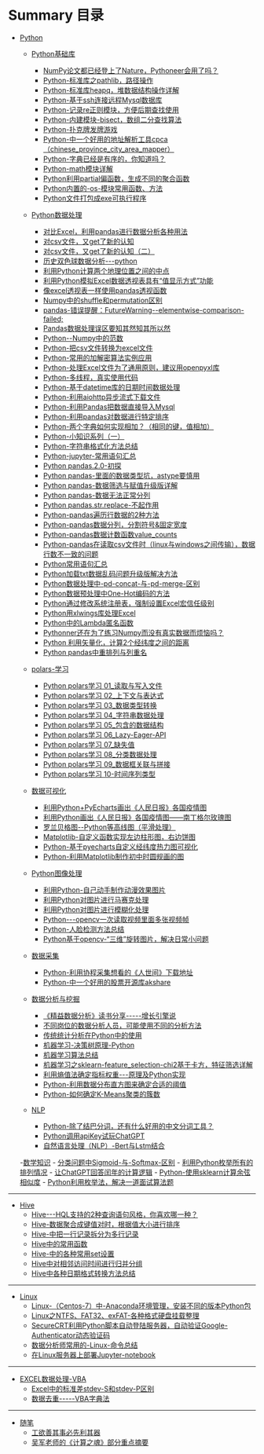 # Summary 目录

- [Python]()
	- [Python基础库]()
		- [NumPy论文都已经登上了Nature，Pythoneer会用了吗？](Python基础库/NumPy论文都已经登上了Nature，Pythoneer会用了吗？.md)
		- [Python-标准库之pathlib，路径操作](Python基础库/Python-标准库之pathlib，路径操作.md)
		- [Python-标准库heapq，堆数据结构操作详解](Python基础库/Python-标准库heapq，堆数据结构操作详解.md)
		- [Python-基于ssh连接远程Mysql数据库](Python基础库/Python-基于ssh连接远程Mysql数据库.md)
		- [Python-记录re正则模块，方便后期查找使用](Python基础库/Python-记录re正则模块，方便后期查找使用.md)
		- [Python-内建模块-bisect，数组二分查找算法](Python基础库/Python-内建模块-bisect，数组二分查找算法.md)
		- [Python-扑克牌发牌游戏](Python基础库/Python-扑克牌发牌游戏.md)
		- [Python-中一个好用的地址解析工具cpca（chinese_province_city_area_mapper）](Python基础库/Python-中一个好用的地址解析工具cpca（chinese_province_city_area_mapper）.md)
		- [Python-字典已经是有序的，你知道吗？](Python基础库/Python-字典已经是有序的，你知道吗？.md)
		- [Python-math模块详解](Python基础库/Python-math模块详解.md)
		- [Python利用partial偏函数，生成不同的聚合函数](Python基础库/Python利用partial偏函数，生成不同的聚合函数.md)
		- [Python内置的-os-模块常用函数、方法](Python基础库/Python内置的-os-模块常用函数、方法.md)
		- [Python文件打包成exe可执行程序](Python基础库/Python文件打包成exe可执行程序.md)


	- [Python数据处理]()
		- [对比Excel，利用pandas进行数据分析各种用法](Python数据处理/对比Excel，利用pandas进行数据分析各种用法.md)
		- [对csv文件，又get了新的认知](Python数据处理/对csv文件，又get了新的认知.md)
		- [对csv文件，又get了新的认知（二）](Python数据处理/对csv文件，又get了新的认知（二）.md)
		- [历史双色球数据分析---python](Python数据处理/历史双色球数据分析---python.md)
		- [利用Python计算两个地理位置之间的中点](Python数据处理/利用Python计算两个地理位置之间的中点.md)
		- [利用Python模拟Excel数据透视表具有“值显示方式”功能](Python数据处理/利用Python模拟Excel数据透视表具有“值显示方式”功能.md)
		- [像excel透视表一样使用pandas透视函数](Python数据处理/像excel透视表一样使用pandas透视函数.md)
		- [Numpy中的shuffle和permutation区别](Python数据处理/Numpy中的shuffle和permutation区别.md)
		- [pandas-错误提醒：FutureWarning--elementwise-comparison-failed;](Python数据处理/pandas-错误提醒：FutureWarning--elementwise-comparison-failed;.md)
		- [Pandas数据处理误区要知其然知其所以然](Python数据处理/Pandas数据处理误区要知其然知其所以然.md)
		- [Python--Numpy中的范数](Python数据处理/Python--Numpy中的范数.md)
		- [Python-把csv文件转换为excel文件](Python数据处理/Python-把csv文件转换为excel文件.md)
		- [Python-常用的加解密算法实例应用](Python数据处理/Python-常用的加解密算法实例应用.md)
		- [Python-处理Excel文件为了通用原则，建议用openpyxl库](Python数据处理/Python-处理Excel文件为了通用原则，建议用openpyxl库.md)
		- [Python-多线程，真实使用代码](Python数据处理/Python-多线程，真实使用代码.md)
		- [Python-基于datetime库的日期时间数据处理](Python数据处理/Python-基于datetime库的日期时间数据处理.md)
		- [Python-利用aiohttp异步流式下载文件](Python数据处理/Python-利用aiohttp异步流式下载文件.md)
		- [Python-利用Pandas把数据直接导入Mysql](Python数据处理/Python-利用Pandas把数据直接导入Mysql.md)
		- [Python-利用pandas对数据进行特定排序](Python数据处理/Python-利用pandas对数据进行特定排序.md)
		- [Python-两个字典如何实现相加？（相同的键，值相加）](Python数据处理/Python-两个字典如何实现相加？（相同的键，值相加）.md)
		- [Python-小知识系列（一）](Python数据处理/Python-小知识系列（一）.md)
		- [Python-字符串格式化方法总结](Python数据处理/Python-字符串格式化方法总结.md)
		- [Python-jupyter-常用语句汇总](Python数据处理/Python-jupyter-常用语句汇总.md)
		- [Python pandas.2.0-初探](Python数据处理/Python-pandas-2-0-初探.md)
		- [Python pandas-里面的数据类型坑，astype要慎用](Python数据处理/Python-pandas-里面的数据类型坑，astype要慎用.md)
		- [Python pandas-数据筛选与赋值升级版详解](Python数据处理/Python-pandas-数据筛选与赋值升级版详解.md)
		- [Python pandas-数据无法正常分列](Python数据处理/Python-pandas-数据无法正常分列.md)
		- [Python pandas.str.replace-不起作用](Python数据处理/Python-pandas-str-replace-不起作用.md)
		- [Python-pandas遍历行数据的2种方法](Python数据处理/Python-pandas遍历行数据的2种方法.md)
		- [Python-pandas数据分列，分割符号&固定宽度](Python数据处理/Python-pandas数据分列，分割符号&固定宽度.md)
		- [Python-pandas数据计数函数value_counts](Python数据处理/Python-pandas数据计数函数value_counts.md)
		- [Python-pandas在读取csv文件时（linux与windows之间传输），数据行数不一致的问题](Python数据处理/Python-pandas在读取csv文件时（linux与windows之间传输），数据行数不一致的问题.md)
		- [Python常用语句汇总](Python数据处理/Python常用语句汇总.md)
		- [Python加载txt数据乱码问题升级版解决方法](Python数据处理/Python加载txt数据乱码问题升级版解决方法.md)
		- [Python数据处理中-pd-concat-与-pd-merge-区别](Python数据处理/Python数据处理中-pd-concat-与-pd-merge-区别.md)
		- [Python数据预处理中One-Hot编码的方法](Python数据处理/Python数据预处理中One-Hot编码的方法.md)
		- [Python通过修改系统注册表，强制设置Excel宏信任级别](Python数据处理/Python通过修改系统注册表，强制设置Excel宏信任级别.md)
		- [Python用xlwings库处理Excel](Python数据处理/Python用xlwings库处理Excel.md)
		- [Python中的Lambda匿名函数](Python数据处理/Python中的Lambda匿名函数.md)
		- [Pythonner还在为了练习Numpy而没有真实数据而烦恼吗？](Python数据处理/Pythonner还在为了练习Numpy而没有真实数据而烦恼吗？.md)
		- [Python 利用矢量化，计算2个经纬度之间的距离](Python数据处理/Python-利用矢量化，计算2个经纬度之间的距离.md)
		- [Python pandas中重排列与列重名](Python数据处理/Python-pandas中重排列与列重名.md)
		
	- [polars-学习]()
		- [Python polars学习 01_读取与写入文件](polars-学习/Python_polars学习-01_读取与写入文件.md)
		- [Python polars学习 02_上下文与表达式](polars-学习/Python_polars学习-02_上下文与表达式.md)
		- [Python polars学习 03_数据类型转换](polars-学习/Python_polars学习-03_数据类型转换.md)
		- [Python polars学习 04_字符串数据处理](polars-学习/Python_polars学习-04_字符串数据处理.md)
		- [Python polars学习 05_包含的数据结构](polars-学习/Python_polars学习-05_包含的数据结构.md)
		- [Python polars学习 06_Lazy-Eager-API](polars-学习/Python_polars学习-06_Lazy-Eager-API.md)
		- [Python polars学习 07_缺失值](polars-学习/Python_polars学习-07_缺失值.md)
		- [Python polars学习 08_分类数据处理](polars-学习/Python_polars学习-08_分类数据处理.md)
		- [Python polars学习 09_数据框关联与拼接](polars-学习/Python_polars学习-09_数据框关联与拼接.md)
		- [Python polars学习 10-时间序列类型](polars-学习/Python-polars学习-10-时间序列类型.md)

		
		
	- [数据可视化]()
		- [利用Python+PyEcharts画出《人民日报》各国疫情图](数据可视化/利用Python+PyEcharts画出《人民日报》各国疫情图.md)
		- [利用Python画出《人民日报》各国疫情图——南丁格尔玫瑰图](数据可视化/利用Python画出《人民日报》各国疫情图——南丁格尔玫瑰图.md)
		- [罗兰贝格图--Python等高线图（平滑处理）](数据可视化/罗兰贝格图--Python等高线图（平滑处理）.md)
		- [Matplotlib-自定义函数实现左边柱形图，右边饼图](数据可视化/Matplotlib-自定义函数实现左边柱形图，右边饼图.md)
		- [Python-基于pyecharts自定义经纬度热力图可视化](数据可视化/Python-基于pyecharts自定义经纬度热力图可视化.md)
		- [Python-利用Matplotlib制作初中时圆规画的图](数据可视化/Python-利用Matplotlib制作初中时圆规画的图.md)

	
	
	- [Python图像处理]()
		- [利用Python-自己动手制作动漫效果图片](Python图像处理/利用Python-自己动手制作动漫效果图片.md)
		- [利用Python对图片进行马赛克处理](Python图像处理/利用Python对图片进行马赛克处理.md)
		- [利用Python对图片进行模糊化处理](Python图像处理/利用Python对图片进行模糊化处理.md)
		- [Python---opencv一次读取视频里面多张视频帧](Python图像处理/Python---opencv一次读取视频里面多张视频帧.md)
		- [Python-人脸检测方法总结](Python图像处理/Python-人脸检测方法总结.md)
		- [Python基于opencv-“三维”旋转图片，解决日常小问题](Python图像处理/Python基于opencv-“三维”旋转图片，解决日常小问题.md)



	- [数据采集]()
		- [Python-利用协程采集想看的《人世间》下载地址](数据采集/Python-利用协程采集想看的《人世间》下载地址.md)
		- [Python-中一个好用的股票开源库akshare](数据采集/Python-中一个好用的股票开源库akshare.md)
	
	
	
	- [数据分析与挖掘]()
		- [《精益数据分析》读书分享-----增长引擎说](数据分析与挖掘/《精益数据分析》读书分享-----增长引擎说.md)
		- [不同岗位的数据分析人员，可能使用不同的分析方法](数据分析与挖掘/不同岗位的数据分析人员，可能使用不同的分析方法.md)
		- [传统统计分析在Python中的使用](数据分析与挖掘/传统统计分析在Python中的使用.md)
		- [机器学习-决策树原理-Python](数据分析与挖掘/机器学习-决策树原理-Python.md)
		- [机器学习算法总结](数据分析与挖掘/机器学习算法总结.md)
		- [机器学习之sklearn-feature_selection-chi2基于卡方，特征筛选详解](数据分析与挖掘/机器学习之sklearn-feature_selection-chi2基于卡方，特征筛选详解.md)
		- [利用熵值法确定指标权重---原理及Python实现](数据分析与挖掘/利用熵值法确定指标权重---原理及Python实现.md)
		- [Python-利用数据分布直方图来确定合适的阈值](数据分析与挖掘/Python-利用数据分布直方图来确定合适的阈值.md)
		- [Python-如何确定K-Means聚类的簇数](数据分析与挖掘/Python-如何确定K-Means聚类的簇数.md)

	
	- [NLP]()
		- [Python-除了结巴分词，还有什么好用的中文分词工具？](NLP/Python-除了结巴分词，还有什么好用的中文分词工具？.md)
		- [Python调用apiKey试玩ChatGPT](NLP/Python调用apiKey试玩ChatGPT.md)
		- [自然语言处理（NLP）-Bert与Lstm结合](NLP/自然语言处理（NLP）-Bert与Lstm结合.md)
		
		
	-[数学知识]()
		- [分类问题中Sigmoid-与-Softmax-区别](数学知识/分类问题中Sigmoid-与-Softmax-区别.md)
		- [利用Python枚举所有的排列情况](数学知识/利用Python枚举所有的排列情况.md)
		- [让ChatGPT回答闰年的计算逻辑](数学知识/让ChatGPT回答闰年的计算逻辑.md)
		- [Python-使用sklearn计算余弦相似度](数学知识/Python-使用sklearn计算余弦相似度.md)
		- [Python利用枚举法，解决一道面试算法题](数学知识/Python利用枚举法，解决一道面试算法题.md)

---

- [Hive]()
	- [Hive---HQL支持的2种查询语句风格，你喜欢哪一种？](Hive/Hive---HQL支持的2种查询语句风格，你喜欢哪一种？.md)
	- [Hive-数据聚合成键值对时，根据值大小进行排序](Hive/Hive-数据聚合成键值对时，根据值大小进行排序.md)
	- [Hive-中把一行记录拆分为多行记录](Hive/Hive-中把一行记录拆分为多行记录.md)
	- [Hive中的常用函数](Hive/Hive中的常用函数.md)
	- [Hive-中的各种常用set设置](Hive/Hive-中的各种常用set设置.md)
	- [Hive中对相邻访问时间进行归并分组](Hive/Hive中对相邻访问时间进行归并分组.md)
	- [Hive中各种日期格式转换方法总结](Hive/Hive中各种日期格式转换方法总结.md)




---

- [Linux]()
	- [Linux-（Centos-7）中-Anaconda环境管理，安装不同的版本Python包](Linux/Linux-（Centos-7）中-Anaconda环境管理，安装不同的版本Python包.md)
	- [Linux之NTFS、FAT32、exFAT-各种格式硬盘挂载整理](Linux/Linux之NTFS、FAT32、exFAT-各种格式硬盘挂载整理.md)
	- [SecureCRT利用Python脚本自动登陆服务器，自动验证Google-Authenticator动态验证码](Linux/SecureCRT利用Python脚本自动登陆服务器，自动验证Google-Authenticator动态验证码.md)
	- [数据分析师常用的-Linux-命令总结](Linux/数据分析师常用的-Linux-命令总结.md)
	- [在Linux服务器上部署Jupyter-notebook](Linux/在Linux服务器上部署Jupyter-notebook.md)



---

- [EXCEL数据处理-VBA]()
	- [Excel中的标准差stdev-S和stdev-P区别](EXCEL数据处理-VBA/Excel中的标准差stdev-S和stdev-P区别.md)
	- [数据去重-----VBA字典法](EXCEL数据处理-VBA/数据去重-----VBA字典法.md)


---

- [随笔]()
	- [工欲善其事必先利其器](随笔/工欲善其事必先利其器.md)
	- [吴军老师的《计算之魂》部分重点摘要](随笔/吴军老师的《计算之魂》部分重点摘要.md)






